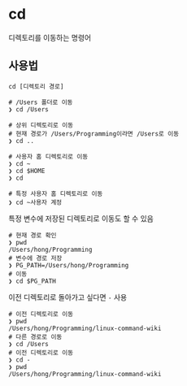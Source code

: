 # cd

디렉토리를 이동하는 명령어

## 사용법

``` shell
cd [디렉토리 경로]
```

``` shell
# /Users 폴더로 이동
❯ cd /Users 

# 상위 디렉토리로 이동
# 현재 경로가 /Users/Programming이라면 /Users로 이동
❯ cd ..

# 사용자 홈 디렉토리로 이동
❯ cd ~
❯ cd $HOME
❯ cd

# 특정 사용자 홈 디렉토리로 이동
❯ cd ~사용자 계정
```

특정 변수에 저장된 디렉토리로 이동도 할 수 있음

``` shell
# 현재 경로 확인
❯ pwd
/Users/hong/Programming
# 변수에 경로 저장
❯ PG_PATH=/Users/hong/Programming
# 이동
❯ cd $PG_PATH
```

이전 디렉토리로 돌아가고 싶다면 `-` 사용

``` shell
# 이전 디렉토리로 이동
❯ pwd
/Users/hong/Programming/linux-command-wiki
# 다른 경로로 이동
❯ cd /Users
# 이전 디렉토리로 이동
❯ cd -
❯ pwd
/Users/hong/Programming/linux-command-wiki
```
